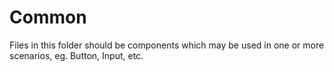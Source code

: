 # Common

Files in this folder should be components which may be used in one or more scenarios, eg. Button, Input, etc.